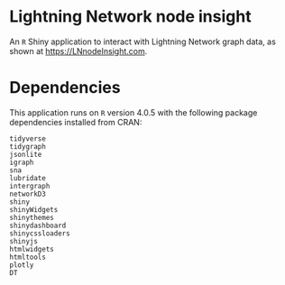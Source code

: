 # Lightning Network node insight
An `R` Shiny application to interact with Lightning Network graph data, as shown at https://LNnodeInsight.com.

# Dependencies
This application runs on `R` version 4.0.5 with the following package dependencies installed from CRAN:

```
tidyverse
tidygraph
jsonlite
igraph
sna
lubridate
intergraph
networkD3
shiny
shinyWidgets
shinythemes
shinydashboard
shinycssloaders
shinyjs
htmlwidgets
htmltools
plotly
DT
```
